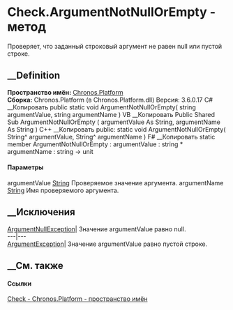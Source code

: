 # Check.ArgumentNotNullOrEmpty - метод
Проверяет, что заданный строковый аргумент не равен null или пустой строке.
## __Definition
 **Пространство имён:** [Chronos.Platform](N_Chronos_Platform.htm)  
 **Сборка:** Chronos.Platform (в Chronos.Platform.dll) Версия: 3.6.0.17
C# __Копировать
     public static void ArgumentNotNullOrEmpty(
    	string argumentValue,
    	string argumentName
    )
VB __Копировать
     Public Shared Sub ArgumentNotNullOrEmpty ( 
    	argumentValue As String,
    	argumentName As String
    )
C++ __Копировать
     public:
    static void ArgumentNotNullOrEmpty(
    	String^ argumentValue, 
    	String^ argumentName
    )
F# __Копировать
     static member ArgumentNotNullOrEmpty : 
            argumentValue : string * 
            argumentName : string -> unit 
#### Параметры
argumentValue [String](https://learn.microsoft.com/dotnet/api/system.string)
    Проверяемое значение аргумента.
argumentName [String](https://learn.microsoft.com/dotnet/api/system.string)
    Имя проверяемого аргумента.
##  __Исключения
[ArgumentNullException](https://learn.microsoft.com/dotnet/api/system.argumentnullexception)|
Значение argumentValue равно null.  
---|---  
[ArgumentException](https://learn.microsoft.com/dotnet/api/system.argumentexception)|
Значение argumentValue равно пустой строке.  
##  __См. также
#### Ссылки
[Check - ](T_Chronos_Platform_Check.htm)
[Chronos.Platform - пространство имён](N_Chronos_Platform.htm)
